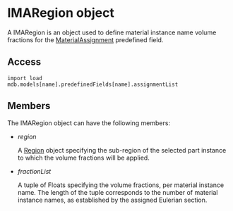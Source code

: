 # IMARegion object

A IMARegion is an object used to define material instance name volume fractions for the [MaterialAssignment](https://help.3ds.com/2022/english/DSSIMULIA_Established/SIMACAEKERRefMap/simaker-c-materialassignmentpyc.htm?ContextScope=all) predefined field.

## Access

```
import load
mdb.models[name].predefinedFields[name].assignmentList
```

## Members

The IMARegion object can have the following members:

- *region*

  A [Region](https://help.3ds.com/2022/english/DSSIMULIA_Established/SIMACAEKERRefMap/simaker-c-regionpyc.htm?ContextScope=all) object specifying the sub-region of the selected part instance to which the volume fractions will be applied.

- *fractionList*

  A tuple of Floats specifying the volume fractions, per material instance name. The length of the tuple corresponds to the number of material instance names, as established by the assigned Eulerian section.